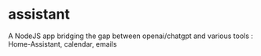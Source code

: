 # assistant

A NodeJS app bridging the gap between openai/chatgpt and various tools : Home-Assistant, calendar, emails
